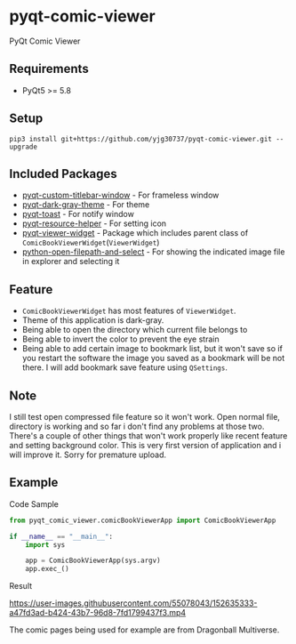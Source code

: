 # pyqt-comic-viewer
PyQt Comic Viewer

## Requirements
* PyQt5 >= 5.8

## Setup
```pip3 install git+https://github.com/yjg30737/pyqt-comic-viewer.git --upgrade```

## Included Packages
* <a href="https://github.com/yjg30737/pyqt-custom-titlebar-window.git">pyqt-custom-titlebar-window</a> - For frameless window
* <a href="https://github.com/yjg30737/pyqt-dark-gray-theme.git">pyqt-dark-gray-theme</a> - For theme
* <a href="https://github.com/yjg30737/pyqt-toast.git">pyqt-toast</a> - For notify window
* <a href="https://github.com/yjg30737/pyqt-resource-helper.git">pyqt-resource-helper</a> - For setting icon
* <a href="https://github.com/yjg30737/pyqt-viewer-widget.git">pyqt-viewer-widget</a> - Package which includes parent class of ```ComicBookViewerWidget```(```ViewerWidget```) 
* <a href="https://github.com/yjg30737/python-open-filepath-and-select.git">python-open-filepath-and-select</a> - For showing the indicated image file in explorer and selecting it

## Feature
* ```ComicBookViewerWidget``` has most features of ```ViewerWidget```.
* Theme of this application is dark-gray.
* Being able to open the directory which current file belongs to
* Being able to invert the color to prevent the eye strain
* Being able to add certain image to bookmark list, but it won't save so if you restart the software the image you saved as a bookmark will be not there. I will add bookmark save feature using ```QSettings```.

## Note
I still test open compressed file feature so it won't work. Open normal file, directory is working and so far i don't find any problems at those two. There's a couple of other things that won't work properly like recent feature and setting background color. This is very first version of application and i will improve it. Sorry for premature upload.

## Example
Code Sample
```python
from pyqt_comic_viewer.comicBookViewerApp import ComicBookViewerApp

if __name__ == "__main__":
    import sys

    app = ComicBookViewerApp(sys.argv)
    app.exec_()
```

Result

https://user-images.githubusercontent.com/55078043/152635333-a47fd3ad-b424-43b7-96d8-7fd1799437f3.mp4

The comic pages being used for example are from Dragonball Multiverse.

